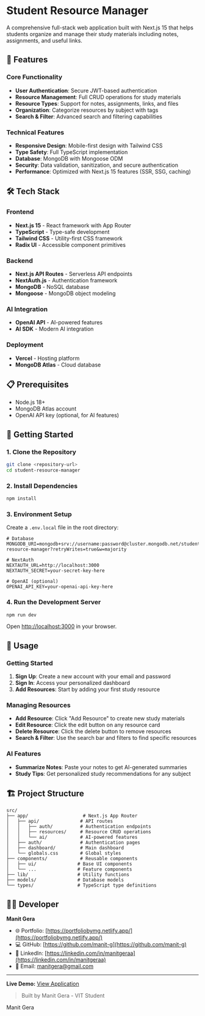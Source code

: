# Student Resource Manager

A comprehensive full-stack web application built with Next.js 15 that helps students organize and manage their study materials including notes, assignments, and useful links.

## 🚀 Features

### Core Functionality
- **User Authentication**: Secure JWT-based authentication
- **Resource Management**: Full CRUD operations for study materials
- **Resource Types**: Support for notes, assignments, links, and files
- **Organization**: Categorize resources by subject with tags
- **Search & Filter**: Advanced search and filtering capabilities


### Technical Features
- **Responsive Design**: Mobile-first design with Tailwind CSS
- **Type Safety**: Full TypeScript implementation
- **Database**: MongoDB with Mongoose ODM
- **Security**: Data validation, sanitization, and secure authentication
- **Performance**: Optimized with Next.js 15 features (SSR, SSG, caching)

## 🛠️ Tech Stack

### Frontend
- **Next.js 15** - React framework with App Router
- **TypeScript** - Type-safe development
- **Tailwind CSS** - Utility-first CSS framework
- **Radix UI** - Accessible component primitives

### Backend
- **Next.js API Routes** - Serverless API endpoints
- **NextAuth.js** - Authentication framework
- **MongoDB** - NoSQL database
- **Mongoose** - MongoDB object modeling

### AI Integration
- **OpenAI API** - AI-powered features
- **AI SDK** - Modern AI integration

### Deployment
- **Vercel** - Hosting platform
- **MongoDB Atlas** - Cloud database

## 📋 Prerequisites

- Node.js 18+ 
- MongoDB Atlas account
- OpenAI API key (optional, for AI features)

## 🚀 Getting Started

### 1. Clone the Repository
```bash
git clone <repository-url>
cd student-resource-manager
```

### 2. Install Dependencies
```bash
npm install
```

### 3. Environment Setup
Create a `.env.local` file in the root directory:

```env
# Database
MONGODB_URI=mongodb+srv://username:password@cluster.mongodb.net/student-resource-manager?retryWrites=true&w=majority

# NextAuth
NEXTAUTH_URL=http://localhost:3000
NEXTAUTH_SECRET=your-secret-key-here

# OpenAI (optional)
OPENAI_API_KEY=your-openai-api-key-here
```

### 4. Run the Development Server
```bash
npm run dev
```

Open [http://localhost:3000](http://localhost:3000) in your browser.

## 📱 Usage

### Getting Started
1. **Sign Up**: Create a new account with your email and password
2. **Sign In**: Access your personalized dashboard
3. **Add Resources**: Start by adding your first study resource

### Managing Resources
- **Add Resource**: Click "Add Resource" to create new study materials
- **Edit Resource**: Click the edit button on any resource card
- **Delete Resource**: Click the delete button to remove resources
- **Search & Filter**: Use the search bar and filters to find specific resources

### AI Features
- **Summarize Notes**: Paste your notes to get AI-generated summaries
- **Study Tips**: Get personalized study recommendations for any subject

## 🏗️ Project Structure

```
src/
├── app/                    # Next.js App Router
│   ├── api/               # API routes
│   │   ├── auth/          # Authentication endpoints
│   │   ├── resources/     # Resource CRUD operations
│   │   └── ai/            # AI-powered features
│   ├── auth/              # Authentication pages
│   ├── dashboard/         # Main dashboard
│   └── globals.css        # Global styles
├── components/            # Reusable components
│   ├── ui/               # Base UI components
│   └── ...               # Feature components
├── lib/                  # Utility functions
├── models/               # Database models
└── types/                # TypeScript type definitions
```



## 👨‍💻 Developer

**Manit Gera**
- 🌐 Portfolio: [https://portfoliobymg.netlify.app/](https://portfoliobymg.netlify.app/)
- 💻 GitHub: [https://github.com/manit-g](https://github.com/manit-g)
- 💼 LinkedIn: [https://linkedin.com/in/manitgeraa](https://linkedin.com/in/manitgeraa)
- 📧 Email: manitgera@gmail.com

---

**Live Demo:** [View Application](https://studentresourcemanagerbymg.vercel.app)

> Built by Manit Gera - VIT Student



Manit Gera